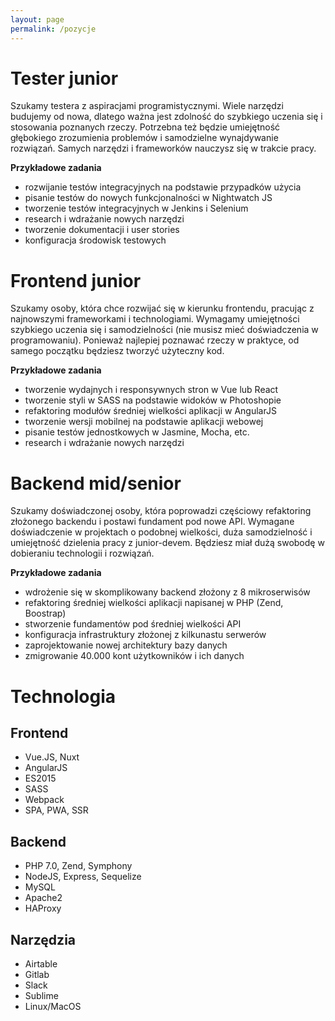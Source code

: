 ```yaml
---
layout: page
permalink: /pozycje
---
```


# Tester junior
Szukamy testera z aspiracjami programistycznymi. Wiele narzędzi budujemy od nowa, dlatego ważna jest zdolność do szybkiego uczenia się i stosowania poznanych rzeczy. Potrzebna też będzie umiejętność głębokiego zrozumienia problemów i samodzielne wynajdywanie rozwiązań. Samych narzędzi i frameworków nauczysz się w trakcie pracy.

**Przykładowe zadania**
- rozwijanie testów integracyjnych na podstawie przypadków użycia
- pisanie testów do nowych funkcjonalności w Nightwatch JS
- tworzenie testów integracyjnych w Jenkins i Selenium
- research i wdrażanie nowych narzędzi
- tworzenie dokumentacji i user stories
- konfiguracja środowisk testowych

# Frontend junior
Szukamy osoby, która chce rozwijać się w kierunku frontendu, pracując z najnowszymi frameworkami i technologiami. Wymagamy umiejętności szybkiego uczenia się i samodzielności (nie musisz mieć doświadczenia w programowaniu). Ponieważ najlepiej poznawać rzeczy w praktyce, od samego początku będziesz tworzyć użyteczny kod.

**Przykładowe zadania**
- tworzenie wydajnych i responsywnych stron w Vue lub React
- tworzenie styli w SASS na podstawie widoków w Photoshopie
- refaktoring modułów średniej wielkości aplikacji w AngularJS
- tworzenie wersji mobilnej na podstawie aplikacji webowej
- pisanie testów jednostkowych w Jasmine, Mocha, etc.
- research i wdrażanie nowych narzędzi

# Backend mid/senior
Szukamy doświadczonej osoby, która poprowadzi częściowy refaktoring złożonego backendu i postawi fundament pod nowe API. Wymagane doświadczenie w projektach o podobnej wielkości, duża samodzielność i umiejętność dzielenia pracy z junior-devem. Będziesz miał dużą swobodę w dobieraniu technologii i rozwiązań.

**Przykładowe zadania**
- wdrożenie się w skomplikowany backend złożony z 8 mikroserwisów
- refaktoring średniej wielkości aplikacji napisanej w PHP (Zend, Boostrap)
- stworzenie fundamentów pod średniej wielkości API
- konfiguracja infrastruktury złożonej z kilkunastu serwerów
- zaprojektowanie nowej architektury bazy danych
- zmigrowanie 40.000 kont użytkowników i ich danych

# Technologia
## Frontend
- Vue.JS, Nuxt
- AngularJS
- ES2015
- SASS
- Webpack
- SPA, PWA, SSR

## Backend
- PHP 7.0, Zend, Symphony
- NodeJS, Express, Sequelize
- MySQL
- Apache2
- HAProxy

## Narzędzia
- Airtable
- Gitlab
- Slack
- Sublime
- Linux/MacOS
